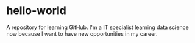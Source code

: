 # hello-world
A repository for learning GitHub.
I'm a IT specialist learning data science now because I want to have new opportunities in my career.
